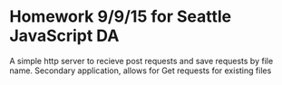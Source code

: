 Homework 9/9/15  for Seattle JavaScript DA
==========================================

A simple http server to recieve post requests and save requests by file name. Secondary application, allows for Get requests for existing files